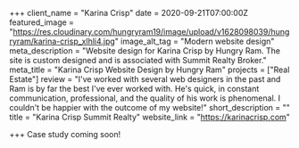 +++
client_name = "Karina Crisp"
date = 2020-09-21T07:00:00Z
featured_image = "https://res.cloudinary.com/hungryram19/image/upload/v1628098039/hungryram/karina-crisp_xlhli4.jpg"
image_alt_tag = "Modern website design"
meta_description = "Website design for Karina Crisp by Hungry Ram. The site is custom designed and is associated with Summit Realty Broker."
meta_title = "Karina Crisp Website Design by Hungry Ram"
projects = ["Real Estate"]
review = "I've worked with several web designers in the past and Ram is by far the best I've ever worked with. He's quick, in constant communication, professional, and the quality of his work is phenomenal. I couldn't be happier with the outcome of my website!"
short_description = ""
title = "Karina Crisp Summit Realty"
website_link = "https://karinacrisp.com"

+++
Case study coming soon!